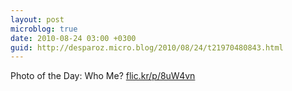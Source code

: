 ```yaml
---
layout: post
microblog: true
date: 2010-08-24 03:00 +0300
guid: http://desparoz.micro.blog/2010/08/24/t21970480843.html
---
```

Photo of the Day: Who Me? [flic.kr/p/8uW4vn](http://flic.kr/p/8uW4vn)
